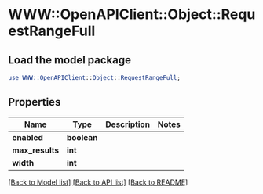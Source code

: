 # WWW::OpenAPIClient::Object::RequestRangeFull

## Load the model package
```perl
use WWW::OpenAPIClient::Object::RequestRangeFull;
```

## Properties
Name | Type | Description | Notes
------------ | ------------- | ------------- | -------------
**enabled** | **boolean** |  | 
**max_results** | **int** |  | 
**width** | **int** |  | 

[[Back to Model list]](../README.md#documentation-for-models) [[Back to API list]](../README.md#documentation-for-api-endpoints) [[Back to README]](../README.md)


